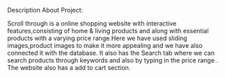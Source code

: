 Description About Project:

Scroll through is a online shopping website with interactive
features,consisting of home &amp; living products and along with essential
products with a varying price range.Here we have used sliding
images,product images to make it more appealing and we have also
connected it with the database. It also has the Search tab where we can
search products through keywords and also by typing in the price range .
The website also has a add to cart section.

